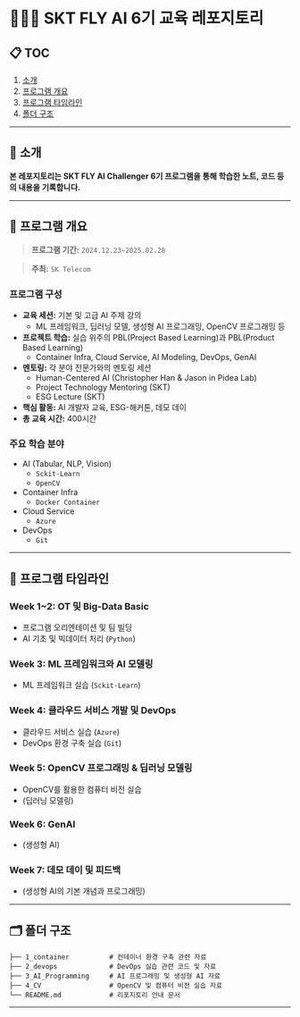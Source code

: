 # 👨🏻‍💻 SKT FLY AI 6기 교육 레포지토리

## 📋 TOC

1. [소개](#소개)
2. [프로그램 개요](#프로그램-개요)
3. [프로그램 타임라인](#프로그램-타임라인)
4. [폴더 구조](#폴더-구조)

---

## 📍 소개

**본 레포지토리는 SKT FLY AI Challenger 6기 프로그램을 통해 학습한 노트, 코드 등의 내용을 기록합니다.**

---

## 🏫 프로그램 개요

> **프로그램 기간:** `2024.12.23~2025.02.28`

> **주최:** `SK Telecom`

### 프로그램 구성

- **교육 세션:** 기본 및 고급 AI 주제 강의
  - ML 프레임워크, 딥러닝 모델, 생성형 AI 프로그래밍, OpenCV 프로그래밍 등
- **프로젝트 학습:** 실습 위주의 PBL(Project Based Learning)과 PBL(Product Based Learning)
  - Container Infra, Cloud Service, AI Modeling, DevOps, GenAI
- **멘토링:** 각 분야 전문가와의 멘토링 세션
  - Human-Centered AI (Christopher Han & Jason in Pidea Lab)
  - Project Technology Mentoring (SKT)
  - ESG Lecture (SKT)
- **핵심 활동:** AI 개발자 교육, ESG-해커톤, 데모 데이
- **총 교육 시간:** 400시간

### 주요 학습 분야
- AI (Tabular, NLP, Vision)
  - `Sckit-Learn`
  - `OpenCV`
- Container Infra 
  - `Docker Container`
- Cloud Service
  - `Azure`
- DevOps
  - `Git`

---

## 📅 프로그램 타임라인

### Week 1~2: OT 및 Big-Data Basic
- 프로그램 오리엔테이션 및 팀 빌딩
- AI 기초 및 빅데이터 처리 (`Python`)

### Week 3: ML 프레임워크와 AI 모델링
- ML 프레임워크 실습 (`Sckit-Learn`)

### Week 4: 클라우드 서비스 개발 및 DevOps 
- 클라우드 서비스 실습 (`Azure`)
- DevOps 환경 구축 실습 (`Git`)

### Week 5: OpenCV 프로그래밍 & 딥러닝 모델링
- OpenCV를 활용한 컴퓨터 비전 실습
- (딥러닝 모델링)

### Week 6: GenAI
- (생성형 AI)

### Week 7: 데모 데이 및 피드백
- (생성형 AI의 기본 개념과 프로그래밍)

---

## 🗂 폴더 구조

```
├── 1_container          # 컨테이너 환경 구축 관련 자료
├── 2_devops             # DevOps 실습 관련 코드 및 자료
├── 3_AI_Programming     # AI 프로그래밍 및 생성형 AI 자료
├── 4_CV                 # OpenCV 및 컴퓨터 비전 실습 자료
└── README.md            # 리포지토리 안내 문서
```
---



